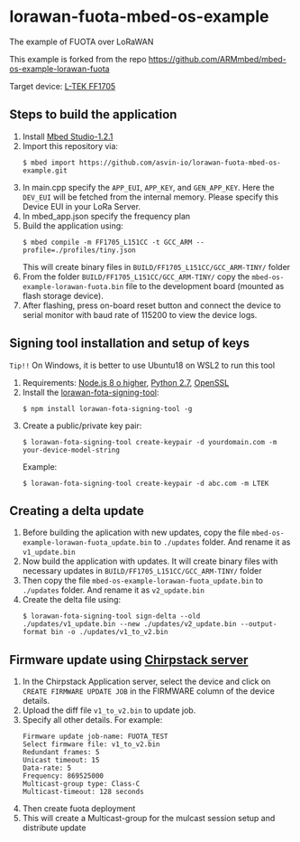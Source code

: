 # lorawan-fuota-mbed-os-example
The example of FUOTA over LoRaWAN

This example is forked from the repo https://github.com/ARMmbed/mbed-os-example-lorawan-fuota

Target device: [L-TEK FF1705](https://os.mbed.com/platforms/L-TEK-FF1705/)

## Steps to build the application
1. Install [Mbed Studio-1.2.1](https://os.mbed.com/studio/)
2. Import this repository via:
    ```
    $ mbed import https://github.com/asvin-io/lorawan-fuota-mbed-os-example.git
    ```
3. In main.cpp specify the `APP_EUI`, `APP_KEY`, and `GEN_APP_KEY`. Here the `DEV_EUI` will be fetched from the internal memory. Please specify this Device EUI in your LoRa Server.
4. In mbed_app.json specify the frequency plan
5. Build the application using:
    ```
    $ mbed compile -m FF1705_L151CC -t GCC_ARM --profile=./profiles/tiny.json
    ```
    This will create binary files in `BUILD/FF1705_L151CC/GCC_ARM-TINY/` folder
6. From the folder `BUILD/FF1705_L151CC/GCC_ARM-TINY/` copy the `mbed-os-example-lorawan-fuota.bin` file to the development board (mounted as flash storage device).
7. After flashing, press on-board reset button and connect the device to serial monitor with baud rate of 115200 to view the device logs.


## Signing tool installation and setup of keys
`Tip!!` On Windows, it is better to use Ubuntu18 on WSL2 to run this tool 
1. Requirements: [Node.js 8 o higher](https://nodejs.org/en/), [Python 2.7](https://www.python.org/download/releases/2.7/), [OpenSSL](https://www.openssl.org/)
2. Install the [lorawan-fota-signing-tool](https://github.com/janjongboom/lorawan-fota-signing-tool):
    ```
    $ npm install lorawan-fota-signing-tool -g
    ```
3. Create a public/private key pair:
    ```
    $ lorawan-fota-signing-tool create-keypair -d yourdomain.com -m your-device-model-string
    ```
    Example: 
    ```
    $ lorawan-fota-signing-tool create-keypair -d abc.com -m LTEK
    ```

## Creating a delta update
1. Before building the aplication with new updates, copy the file `mbed-os-example-lorawan-fuota_update.bin` to `./updates` folder. And rename it as `v1_update.bin`
2. Now build the application with updates. It will create binary files with necessary updates in `BUILD/FF1705_L151CC/GCC_ARM-TINY/` folder
3. Then copy the file `mbed-os-example-lorawan-fuota_update.bin` to `./updates` folder. And rename it as `v2_update.bin`
4. Create the delta file using:
    ```
    $ lorawan-fota-signing-tool sign-delta --old ./updates/v1_update.bin --new ./updates/v2_update.bin --output-format bin -o ./updates/v1_to_v2.bin
    ```

## Firmware update using [Chirpstack server](https://www.chirpstack.io/)
1. In the Chirpstack Application server, select the device and click on `CREATE FIRMWARE UPDATE JOB` in the FIRMWARE column of the device details.
2. Upload the diff file `v1_to_v2.bin` to update job.
3. Specify all other details. For example:
    ```
    Firmware update job-name: FUOTA_TEST
    Select firmware file: v1_to_v2.bin
    Redundant frames: 5
    Unicast timeout: 15
    Data-rate: 5
    Frequency: 869525000
    Multicast-group type: Class-C
    Multicast-timeout: 128 seconds
    ```
4. Then create fuota deployment
5. This will create a Multicast-group for the mulcast session setup and distribute update


